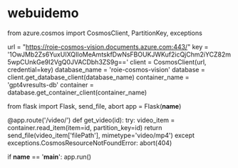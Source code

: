 # webuidemo
from azure.cosmos import CosmosClient, PartitionKey, exceptions

url = "https://roie-cosmos-vision.documents.azure.com:443/"
key = '1OwJMb2Zs6YuxUIXQIIoMeAmtskfDwNsFBOUKJWKuf2icQjChm2iYCZ82m5wpCUnkGe9I2VgQ0JVACDbh3ZS9g=='
client = CosmosClient(url, credential=key)
database_name = 'roie-cosmos-vision'
database = client.get_database_client(database_name)
container_name = 'gpt4vresults-db'
container = database.get_container_client(container_name)

from flask import Flask, send_file, abort
app = Flask(__name__)

@app.route('/video/<id>')
def get_video(id):
    try:
        video_item = container.read_item(item=id, partition_key=id)
        return send_file(video_item['filePath'], mimetype='video/mp4')
    except exceptions.CosmosResourceNotFoundError:
        abort(404)

if __name__ == '__main__':
    app.run()
